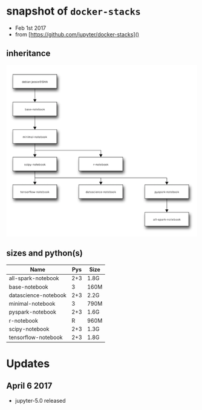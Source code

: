 # snapshot of `docker-stacks`

* Feb 1st 2017
* from [https://github.com/jupyter/docker-stacks]()

## inheritance

![](inherit-diagram.png)

## sizes and python(s)

| Name                 | Pys | Size |
|----------------------|-----|------|
| all-spark-notebook   | 2+3 | 1.8G |
| base-notebook        | 3   | 160M |
| datascience-notebook | 2+3 | 2.2G |
| minimal-notebook     | 3   | 790M |
| pyspark-notebook     | 2+3 | 1.6G |
| r-notebook           | R   | 960M |
| scipy-notebook       | 2+3 | 1.3G |
| tensorflow-notebook  | 2+3 | 1.8G |

# Updates

## April 6 2017

* jupyter-5.0 released
